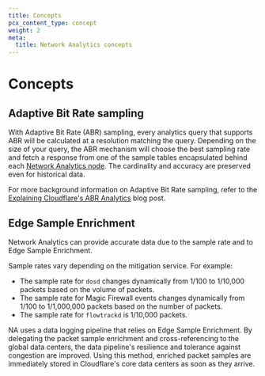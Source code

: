 ```yaml
---
title: Concepts
pcx_content_type: concept
weight: 2
meta:
  title: Network Analytics concepts
---
```


# Concepts

## Adaptive Bit Rate sampling

With Adaptive Bit Rate (ABR) sampling, every analytics query that supports ABR will be calculated at a resolution matching the query. Depending on the size of your query, the ABR mechanism will choose the best sampling rate and fetch a response from one of the sample tables encapsulated behind each [Network Analytics node](/analytics/graphql-api/migration-guides/network-analytics-v2/node-reference/). The cardinality and accuracy are preserved even for historical data.

For more background information on Adaptive Bit Rate sampling, refer to the [Explaining Cloudflare's ABR Analytics](https://blog.cloudflare.com/explaining-cloudflares-abr-analytics/) blog post.

## Edge Sample Enrichment

Network Analytics can provide accurate data due to the sample rate and to Edge Sample Enrichment.

Sample rates vary depending on the mitigation service. For example:

* The sample rate for `dosd` changes dynamically from 1/100 to 1/10,000 packets based on the volume of packets.
* The sample rate for Magic Firewall events changes dynamically from 1/100 to 1/1,000,000 packets based on the number of packets.
* The sample rate for `flowtrackd` is 1/10,000 packets.

NA uses a data logging pipeline that relies on Edge Sample Enrichment. By delegating the packet sample enrichment and cross-referencing to the global data centers, the data pipeline's resilience and tolerance against congestion are improved. Using this method, enriched packet samples are immediately stored in Cloudflare's core data centers as soon as they arrive.
